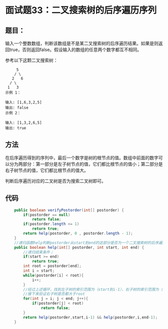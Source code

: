 # 面试题33：二叉搜索树的后序遍历序列

## 题目：
输入一个整数数组，判断该数组是不是某二叉搜索树的后序遍历结果。如果是则返回true，否则返回false。假设输入的数组的任意两个数字都互不相同。

参考以下这颗二叉搜索树：

         5
        / \
       2   6
      / \
     1   3
    示例 1：

    输入: [1,6,3,2,5]
    输出: false
    示例 2：

    输入: [1,3,2,6,5]
    输出: true

## 方法
在后序遍历得到的序列中，最后一个数字是树的根节点的值。数组中前面的数字可以分为两部分：第一部分是左子树节点的值，它们都比根节点的值小；第二部分是右子树节点的值，它们都比根节点的值大。

判断后序遍历对应的二叉树是否为搜索二叉树即可。


## 代码
```java    
    public boolean verifyPostorder(int[] postorder) {
        if(postorder == null)
            return false;
        if(postorder.length <= 1)
            return true;
        return help(postorder, 0 , postorder.length - 1);
    }
    //递归函数help判断postorder从start到end的这部分是否为一个二叉搜索树的后序遍历序列
    public boolean help(int[] postorder, int start, int end) {
        //递归结束条件；
        if(start >= end)
            return true;
        int root = postorder[end];
        int i = start;
        while(postorder[i] < root){
            i++;
        }
        //经过上述循环，找到左子树的索引范围为（start到i-1），右子树的索引范围为（i到end-1)
        //接下来验证右子树是否都大于root
        for(int j = i; j < end; j++){
            if(postorder[j] < root)
                return false;
        }
        return help(postorder,start,i-1) && help(postorder,i,end-1);
    }
```
